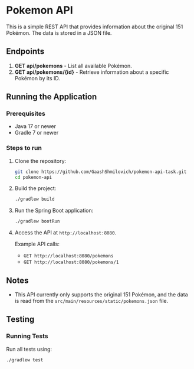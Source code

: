 # Pokemon API

This is a simple REST API that provides information about the original 151 Pokémon. The data is stored in a JSON file.

## Endpoints

1. **GET api/pokemons** - List all available Pokémon.
2. **GET api/pokemons/{id}** - Retrieve information about a specific Pokémon by its ID.

## Running the Application

### Prerequisites

- Java 17 or newer
- Gradle 7 or newer

### Steps to run

1. Clone the repository:
    ```bash
    git clone https://github.com/GaashShmilovich/pokemon-api-task.git
    cd pokemon-api
    ```

2. Build the project:
    ```bash
    ./gradlew build
    ```

3. Run the Spring Boot application:
    ```bash
    ./gradlew bootRun
    ```

4. Access the API at `http://localhost:8080`.

   Example API calls:
   - `GET http://localhost:8080/pokemons`
   - `GET http://localhost:8080/pokemons/1`

## Notes

- This API currently only supports the original 151 Pokémon, and the data is read from the `src/main/resources/static/pokemons.json` file.

## Testing

### Running Tests

Run all tests using:
```bash
./gradlew test